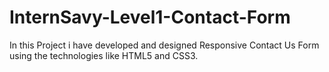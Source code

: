 # InternSavy-Level1-Contact-Form
In this Project i have developed and designed Responsive Contact Us Form using the technologies like HTML5 and CSS3.
